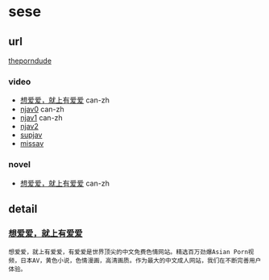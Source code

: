 # sese
## url
[theporndude](https://theporndude.com/zh)
### video
- [想爱爱，就上有爱爱](https://www.uaa.com/) can-zh
- [njav0](https://njav.me/zh) can-zh
- [njav1](https://njav.tv/zh) can-zh
- [njav2](https://njav.xyz/zh)
- [supjav](https://supjav.com/zh/)
- [missav](https://missav.com/zh)
### novel
- [想爱爱，就上有爱爱](https://www.uaa.com/) can-zh
## detail
### [想爱爱，就上有爱爱](https://www.uaa.com/) 
`想爱爱，就上有爱爱，有爱爱是世界顶尖的中文免费色情网站。精选百万劲爆Asian Porn视频，日本AV，黄色小说，色情漫画，高清画质。作为最大的中文成人网站，我们在不断完善用户体验。`
